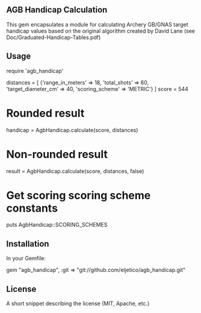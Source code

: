 ## AGB Handicap Calculation

This gem encapsulates a module for calculating Archery GB/GNAS target handicap values based on the original algorithm created by David Lane (see Doc/Graduated-Handicap-Tables.pdf)

## Usage

require 'agb_handicap'

distances = [ {'range_in_meters' => 18, 'total_shots' => 60, 'target_diameter_cm' => 40, 'scoring_scheme' => 'METRIC'} ]
score = 544

# Rounded result
handicap = AgbHandicap.calculate(score, distances)

# Non-rounded result
result = AgbHandicap.calculate(score, distances, false)

# Get scoring scoring scheme constants
puts AgbHandicap::SCORING_SCHEMES

## Installation
In your Gemfile:

gem "agb_handicap", :git => "git://github.com/eljetico/agb_handicap.git"

## License

A short snippet describing the license (MIT, Apache, etc.)
